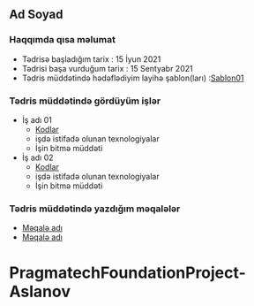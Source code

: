 ## Ad Soyad

### Haqqımda qısa məlumat
- Tədrisə başladığım tarix : 15 İyun 2021
- Tədrisi başa vurduğum tarix : 15 Sentyabr 2021
- Tədris müddətində hədəflədiyim layihə şablon(ları) :[Sablon01]()

###  Tədris müddətində gördüyüm işlər
- İş adı 01
    - [Kodlar]()
    - işdə istifadə olunan texnologiyalar 
    - İşin bitmə müddəti
- İş adı 02
    - [Kodlar]()
    - işdə istifadə olunan texnologiyalar 
    - İşin bitmə müddəti

### Tədris müddətində yazdığım məqalələr
- [Məqalə adı]()
- [Məqalə adı]()

# PragmatechFoundationProject-Aslanov
